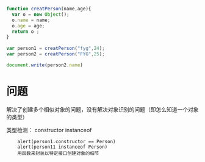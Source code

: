 ```js
function creatPerson(name,age){
  var o = new Object();
  o.name = name;
  o.age = age;
  return o ;
}
		
var person1 = creatPerson("fyg",24);
var person2 = creatPerson("FYG",25);

document.write(person2.name)
```

# 问题

解决了创建多个相似对象的问题，没有解决对象识别的问题（即怎么知道一个对象的类型）



类型检测： constructor	instanceof

		alert(person1.constructor == Person)
		alert(person11 instanceof Person)
		用函数来封装以特定接口创建对象的细节